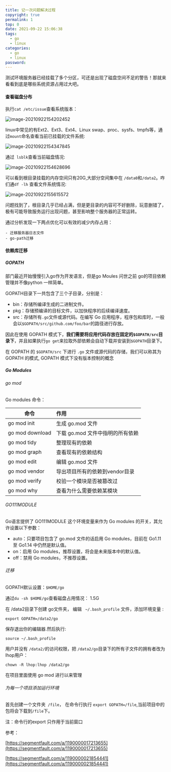 ```yaml
---
title: 记一次问题解决过程
copyright: true
permalink: 1
top: 0
date: 2021-09-22 15:06:38
tags:
  - go
  - linux 
categories:
  - go
  - linux
password:
---
```



测试环境服务器已经挂载了多个分区，可还是出现了磁盘空间不足的警告！那就来看看到底是哪些系统资源占用过大吧。<!--more-->


#### 查看磁盘分布

执行`cat /etc/issue`查看系统版本：

![image-20210922154202452](/Users/tiger/own-project/DarrBlog/source/images/记一次问题解决过程/image-20210922154202452.png)



linux中常见的有Ext2、Ext3、Ext4、Linux swap、proc、sysfs、tmpfs等，通过`mount`命名查看当前已挂载的文件系统:

![image-20210922154347845](/Users/tiger/own-project/DarrBlog/source/images/记一次问题解决过程/image-20210922154347845.png)

通过` lsblk`查看当前磁盘情况:

![image-20210922154628696](/Users/tiger/own-project/DarrBlog/source/images/记一次问题解决过程/image-20210922154628696.png)

可以看到根目录挂载的内存空间只有20G,大部分空间集中在 	`/data0`和`/data2`。咋们通`df -lh` 查看文件系统情况:

![image-20210922155615572](/Users/tiger/own-project/DarrBlog/source/images/记一次问题解决过程/image-20210922155615572.png)

问题找到了，根目录几乎已经占满，但是更目录的内容可不好删除，玩意删错了，极有可能导致服务运行出现问题，甚至影响整个服务器的正常运转。

通过分析发现一下两点优化可以有效的减少内存占用：

	- 迁移服务器日志文件
	- go-path迁移



#### 依赖库迁移



##### GOPATH



部门最近开始慢慢引入go作为开发语言，但是go Moules 问世之前 go的项目依赖管理并不像python 一样简单。



GOPATH目录下一共包含了三个子目录，分别是：

- bin：存储所编译生成的二进制文件。
- pkg：存储预编译的目标文件，以加快程序的后续编译速度。
- src：存储所有`.go`文件或源代码。在编写 Go 应用程序，程序包和库时，一般会以`$GOPATH/src/github.com/foo/bar`的路径进行存放。

因此在使用 GOPATH 模式下，**我们需要将应用代码存放在固定的`$GOPATH/src`目录下**，并且如果执行`go get`来拉取外部依赖会自动下载并安装到`$GOPATH`目录下。



在 GOPATH 的 `$GOPATH/src` 下进行 `.go` 文件或源代码的存储，我们可以称其为 GOPATH 的模式, GOPATH 模式下没有版本控制的概念



##### Go Modules



###### go mod

Go modules 命令：

| 命令            | 作用                             |
| --------------- | :------------------------------- |
| go mod init     | 生成 go.mod 文件                 |
| go mod download | 下载 go.mod 文件中指明的所有依赖 |
| go mod tidy     | 整理现有的依赖                   |
| go mod graph    | 查看现有的依赖结构               |
| go mod edit     | 编辑 go.mod 文件                 |
| go mod vendor   | 导出项目所有的依赖到vendor目录   |
| go mod verify   | 校验一个模块是否被篡改过         |
| go mod why      | 查看为什么需要依赖某模块         |



###### GO111MODULE 

Go语言提供了 GO111MODULE 这个环境变量来作为 Go modules 的开关，其允许设置以下参数：

- auto：只要项目包含了 go.mod 文件的话启用 Go modules，目前在 Go1.11 至 Go1.14 中仍然是默认值。
- on：启用 Go modules，推荐设置，将会是未来版本中的默认值。
- off：禁用 Go modules，不推荐设置。



###### 迁移

GOPATH默认设置：`$HOME/go`

通过`du -sh $HOME/go`查看磁盘占用情况： 1.5G

在 /data2目录下创建 go文件夹， 编辑 ` ~/.bash_profile` 文件，添加环境变量 :

`export GOPATH=/data2/go`

保存退出你的编辑器.然后执行:

`source ~/.bash_profile`



用户并没有 `/data2/`的访问权限，把 `/data2/go`目录下的所有子文件的拥有者改为lhop用户：

`chown -R lhop:lhop /data2/go `









在项目里面使用 go mod 进行以来管理



###### 为每一个项目添加运行环境

首先创建一个文件夹` /file`， 在命令行执行 `export GOPATH=/file`,当前项目中的包将会下载到`/file`下。

注：命令行的export 只作用于当前窗口



参考：

[https://segmentfault.com/a/1190000017213655](https://segmentfault.com/a/1190000017213655)

[https://segmentfault.com/a/1190000021854441](https://segmentfault.com/a/1190000021854441)



